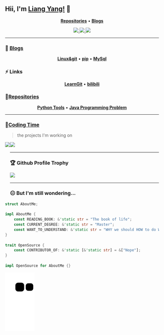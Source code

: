 <!--
**LiangYang666/LiangYang666** is a ✨ _special_ ✨ repository because its `README.md` (this file) appears on your GitHub profile.

- 🔭 I’m currently working on ...
- 🌱 I’m currently learning ...
- 👯 I’m looking to collaborate on ...
- 🤔 I’m looking for help with ...
- 💬 Ask me about ...
- 📫 How to reach me: ...
- 😄 Pronouns: ...
- ⚡ Fun fact: ...

![Repo Card](https://github-readme-stats.vercel.app/api/pin/?username=LiangYang666&repo=topological-value-in-graph)

![My stats](https://github-readme-stats.vercel.app/api?username=LiangYang666&show_icons=true&icon_color=CE1D2D&text_color=718096&bg_color=ffffff&hide_title=true)

Awesome githuber
- https://github.com/Youngermaster/Youngermaster
- https://github.com/hylerrix/hylerrix
- https://github.com/Xunzhuo/Xunzhuo
- https://github.com/elianiva/elianiva
- https://github.com/glepnir/glepnir
- https://github.com/kkiyama117/kkiyama117
- https://github.com/changkun/changkun
- https://github.com/yangwenmai/yangwenmai
- https://github.com/NTBBloodbath/NTBBloodbath
- https://github.com/dhruvasagar/dhruvasagar
- https://github.com/Light-City//Light-City
- https://github.com/rhysd/rhysd
- https://github.com/abzcoding/abzcoding
- https://github.com/SigureMo/SigureMo
- https://github.com/vbalien/vbalien [github action]
- https://github.com/funkyremi/funkyremi
- https://github.com/watzon/watzon
- https://github.com/michaelb/michaelb
- https://github.com/lambdalisue/lambdalisue
-->

<!-- ### 👋 Hi there -->

<!-- <h1 align="center">Hey, I'm Liang Yang!</h1> -->
## Hii, I'm [Liang Yang!](https://LiangYang666.github.io/) 👋

<!-- <p align="center">
  <a href="https://reddit.com/user/NTBBloodbath" target="_blank"><img src="https://img.shields.io/badge/Reddit-FF4500?style=for-the-badge&logo=reddit&logoColor=white" alt="Reddit" /></a>
  <a href="https://t.me/NTBBloodbath" target="_blank"><img src="https://img.shields.io/badge/Telegram-2CA5E0?style=for-the-badge&logo=telegram&logoColor=white" alt="Telegram" /></a>
  <a href="https://discord.com/users/387036585033465856" target="_blank"><img src="https://img.shields.io/badge/Discord-7289DA?style=for-the-badge&logo=discord&logoColor=white" alt="Discord" /></a>
</p> -->

<!-- <div align="center">
    <img height="150" src="images/rock-rock-rock.gif" alt="gif with funny random cat say thank you." />
</div> -->

<p align="center">
    <b><a href="https://github.com/LiangYang666?tab=repositories">Repositories</a></b>
    •
    <b><a href="https://blog.csdn.net/qq_39165617?spm=1001.2100.3001.5343">Blogs</a></b>
    <!-- •<b><a href="7650421@qq.com">Email</a></b> -->
    <!-- •<b><a href="https://www.paypal.me/younger">Sponsor</a></b> -->
</p>

<p align="center">
    <a href="https://docs.spring.io/spring-framework/docs/5.3.10-SNAPSHOT/reference/html/index.html"> <img src="https://img.shields.io/badge/-Spring-6DB33F?logo=spring&logoColor=white&style=flat"/> </a>
    <a href="https://www.runoob.com/mysql/mysql-tutorial.html"> <img src="https://img.shields.io/badge/-MySql-4479A1?logo=mysql&logoColor=white&style=flat"/> </a>
	<a href="https://www.python.org/"> <img src="https://img.shields.io/badge/-Python-3776AB?logo=python&logoColor=white&style=flat"/> </a>
	<!-- <a href="https://www.python.org/"> <img src="https://img.shields.io/badge/python-3776AB?style=for-the-badge&logo=python&logoColor=white" alt="Python" /> </a> -->
<!--     <a href="https://www.lua.org/"> <img src="https://img.shields.io/badge/lua-2C2D72.svg?&style=for-the-badge&logo=lua&logoColor=white"/> </a> -->
<!--     <a href="https://www.typescriptlang.org/"> <img src="https://img.shields.io/badge/typescript-007ACC.svg?&style=for-the-badge&logo=typescript&logoColor=white"/> </a> -->
<!--     <a href="https://www.haskell.org/">  <img src="https://img.shields.io/badge/haskell-5D4F85?style=for-the-badge&logo=haskell&logoColor=white" alt="Haskell" /> </a> -->
<!--     <a href="https://www.ruby-lang.org/"> <img src="https://img.shields.io/badge/ruby-CC342D?style=for-the-badge&logo=ruby&logoColor=white" alt="Ruby" /> </a> -->
</p>

<!-- <p align="center">
    <a href="https://neovim.io/"> <img src="https://img.shields.io/badge/neovim-%2357A143.svg?&style=for-the-badge&logo=neovim&logoColor=white"/> </a>
    <a href="https://www.archlinux.org/"> <img src="https://img.shields.io/badge/arch-%231793d1.svg?&style=for-the-badge&logo=arch-linux&logoColor=white"/> </a>
    <a href=""> <img src="https://img.shields.io/badge/win10-%23008080.svg?&style=for-the-badge&logo=windows&logoColor=white"/> </a>
    <a href="https://github.com/Microsoft/Terminal/"> <img src="https://img.shields.io/badge/wt-%234d4d4d.svg?&style=for-the-badge&logo=windows-terminal&logoColor=white"/> </a>
</p> -->
---

### 🌱 [Blogs](https://blog.csdn.net/qq_39165617?spm=1001.2100.3001.5343)
<p align="center">
    <b><a href="https://blog.csdn.net/qq_39165617/article/details/115662309?spm=1001.2014.3001.5501" target="_blank">Linux&git</a></b>
    •
    <b><a href="https://blog.csdn.net/qq_39165617/article/details/103591433?spm=1001.2014.3001.5501" target="_blank">pip</a></b>
    •
    <b><a href="https://blog.csdn.net/qq_39165617/article/details/119180878?spm=1001.2014.3001.5501" target="_blank">MySql</a></b>
    <!-- •<b><a href="7650421@qq.com">Email</a></b> -->
    <!-- •<b><a href="https://www.paypal.me/younger">Sponsor</a></b> -->
</p>


### ⚡ Links
<p align="center">
<b><a href="https://learngitbranching.js.org/?NODEMO=&locale=zh_CN">LearnGit</a></b>
•
<b><a href="https://www.bilibili.com/">bilibili</a></b>

</p>

### 🔭[Repositories](https://github.com/LiangYang666?tab=repositories)
<p align="center">
    <b><a href="https://github.com/LiangYang666/MyPythonTools">Python Tools</a></b>
    •
    <b><a href="https://github.com/LiangYang666/ProgrammingProblem">Java Programming Problem</a></b>
</p>

---

### 🌠[Coding Time](https://wakatime.com/@Liang)
> the projects I'm working on
<!-- 
![My stats](https://github-readme-stats.vercel.app/api?username=LiangYang666&theme=calm&show_icons=true)
![Top Langs](https://github-readme-stats.vercel.app/api/top-langs/?username=LiangYang666&hide=html,css,Jupyter+Notebook,ruby,javascript&theme=calm&langs_count=6)
-->

<div>
    <img height="165" align="left" src="https://github-readme-stats.vercel.app/api?username=LiangYang666&theme=calm&show_icons=true" />
    <img src="https://github-readme-stats.vercel.app/api/top-langs/?username=LiangYang666&hide=html,css,Jupyter+Notebook,ruby,javascript&theme=calm&langs_count=6&layout=compact" />
</div>


---

### 🏆 Github Profile Trophy
<img src="https://github-profile-trophy.vercel.app/?username=LiangYang666&column=8"/>


<!-- 
[![](https://raw.githubusercontent.com/LiangYang666/LiangYang666/master/profile-summary-card-output/monokai/0-profile-details.svg)](https://github.com/vn7n24fzkq/github-profile-summary-cards)
[![](https://raw.githubusercontent.com/kkiyama117/kkiyama117/master/profile-summary-card-output/monokai/1-repos-per-language.svg)](https://github.com/vn7n24fzkq/github-profile-summary-cards)
[![](https://raw.githubusercontent.com/kkiyama117/kkiyama117/master/profile-summary-card-output/monokai/2-most-commit-language.svg)](https://github.com/vn7n24fzkq/github-profile-summary-cards)
[![](https://raw.githubusercontent.com/kkiyama117/kkiyama117/master/profile-summary-card-output/monokai/3-stats.svg)](https://github.com/vn7n24fzkq/github-profile-summary-cards)
 -->

---

### 😐 But I'm still wondering...

```rust
struct AboutMe;

impl AboutMe {
    const READING_BOOK: &'static str = "The book of life";
    const CURRENT_DEGREE: &'static str = "Master";
    const WANT_TO_UNDERSTAND: &'static str = "WHY we should HOW to do WHAT";
}

trait OpenSource {
    const CONTRIBUTOR_OF: &'static [&'static str] = &["Nope"];
}

impl OpenSource for AboutMe {}
```

![](https://raw.githubusercontent.com/LiangYang666/LiangYang666/output/github-contribution-grid-snake.svg)
